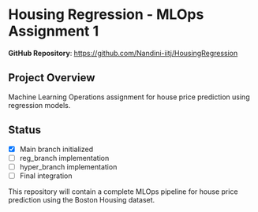 # Housing Regression - MLOps Assignment 1

**GitHub Repository**: https://github.com/Nandini-iitj/HousingRegression


## Project Overview
Machine Learning Operations assignment for house price prediction using regression models.

## Status
- [x] Main branch initialized
- [ ] reg_branch implementation
- [ ] hyper_branch implementation
- [ ] Final integration

This repository will contain a complete MLOps pipeline for house price prediction using the Boston Housing dataset.
